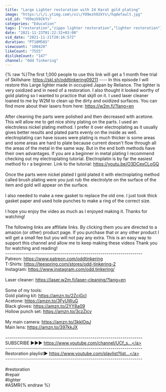 ```yaml
---
title: "Large Lighter restoration with 24 Karat gold plating"
image: "https:\/\/i.ytimg.com\/vi\/YO9ezh92kYs\/hqdefault.jpg"
vid_id: "YO9ezh92kYs"
categories: "Education"
tags: ["restoration","zippo lighter restoration","lighter restoration"]
date: "2021-11-23T01:22:32+03:00"
vid_date: "2021-11-21T20:16:57Z"
duration: "PT18M58S"
viewcount: "100428"
likeCount: "7555"
dislikeCount: "147"
channel: "Odd Tinkering"
---
```

{% raw %}The first 1,000 people to use this link will get a 1 month free trial of Skillshare: <a rel="nofollow" target="blank" href="https://skl.sh/oddtinkering09211">https://skl.sh/oddtinkering09211</a>  ----   In this episode I will restore this Large lighter made in occupied Japan by Reliance. The lighter is very oxidized and in need of a restoration. I also thought it looked worthy of gold plating so I wanted to practice that skjill on it. I used laser cleaner loaned to me by W2M to clean up the dirty and oxidized surfaces. You can find more about their lasers from here: <a rel="nofollow" target="blank" href="https://w2m.fi/?lang=en">https://w2m.fi/?lang=en</a><br /><br />After cleaning the parts were polished and then decreased with acetone.  This will allow me to get nice shiny plating on the parts. I used an electroless nickel plating method. I prefer it over electroplating as it usually gives better results and plated parts evenly on the inside as well. electroplating can have issues were plating is much thicker is some areas and some areas are hard to plate because current doesn't flow through all the areas of the metal in the same way. But in the end both methods have their own advantages. If you are a beginner in metal plating I recommend checking out my electroplating tutorial. Electroplatin is by far the easiest method fo r a beginner. Link to the tutorial: <a rel="nofollow" target="blank" href="https://youtu.be/O3DCexCLoGQ">https://youtu.be/O3DCexCLoGQ</a><br /><br />Once the parts were nickel plated I gold plated it with electroplating method called brush plating were you just rub the electrolyte on the surface of the item and gold will appear on the surface.<br /><br />I also needed to make a new gasket to replace the old one. I just took thick gasket paper and used hole punches to make a ring of the correct size.<br /><br />I hope you enjoy the video as much as I enjoyed making it. Thanks for watching!<br /><br />The following links are affiliate links. By clicking them you are directed to a amazon (or other) product page. If you purchase that or any other product I will get a small fee but you will not pay any extra. This is an easy way to support this channel and allow me to keep making these videos Thank you for watching and reading!<br />---------------------------------------------------------------------<br />Patreon: <a rel="nofollow" target="blank" href="https://www.patreon.com/oddtinkering">https://www.patreon.com/oddtinkering</a><br />T-Shirts: <a rel="nofollow" target="blank" href="https://teespring.com/stores/odd-tinkering-2">https://teespring.com/stores/odd-tinkering-2</a><br />Instagram: <a rel="nofollow" target="blank" href="https://www.instagram.com/odd.tinkering/">https://www.instagram.com/odd.tinkering/</a><br /><br />Laser cleaner: <a rel="nofollow" target="blank" href="https://laser.w2m.fi/laser-cleaning/?lang=en">https://laser.w2m.fi/laser-cleaning/?lang=en</a> <br /><br />Some of my tools:<br />Gold plating kit: <a rel="nofollow" target="blank" href="https://amzn.to/2ZcjGcI">https://amzn.to/2ZcjGcI</a><br />Acetone: <a rel="nofollow" target="blank" href="https://amzn.to/3FyUWuG">https://amzn.to/3FyUWuG</a><br />Black gloves: <a rel="nofollow" target="blank" href="https://amzn.to/2YY8a09">https://amzn.to/2YY8a09</a><br />Hollow punch set: <a rel="nofollow" target="blank" href="https://amzn.to/3czZjcv">https://amzn.to/3czZjcv</a><br /><br />My main camera: <a rel="nofollow" target="blank" href="https://amzn.to/3kklOqJ">https://amzn.to/3kklOqJ</a><br />Main lens: <a rel="nofollow" target="blank" href="https://amzn.to/397kkJX">https://amzn.to/397kkJX</a><br /><br />---------------------------------------------------------------------<br />SUBSCRIBE ▶▶▶ <a rel="nofollow" target="blank" href="https://www.youtube.com/channel/UCf_s...">https://www.youtube.com/channel/UCf_s...</a><br />---------------------------------------------------------------------<br />Restoration playlist▶ <a rel="nofollow" target="blank" href="https://www.youtube.com/playlist?list...">https://www.youtube.com/playlist?list...</a><br />---------------------------------------------------------------------<br /><br />#restoration<br />#repair<br />#lighter<br />#ASMR{% endraw %}
